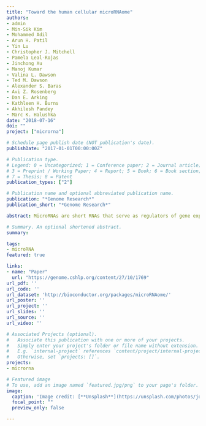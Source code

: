 ```yaml
---
title: "Toward the human cellular microRNAome"
authors:
- admin
- Min-Sik Kim
- Mohammed Adil
- Arun H. Patil
- Yin Lu
- Christopher J. Mitchell
- Pamela Leal-Rojas
- Jinchong Xu
- Manoj Kumar
- Valina L. Dawson
- Ted M. Dawson
- Alexander S. Baras
- Avi Z. Rosenberg
- Dan E. Arking
- Kathleen H. Burns
- Akhilesh Pandey
- Marc K. Halushka
date: "2018-07-16"
doi: ""
project: ["microrna"]

# Schedule page publish date (NOT publication's date).
publishDate: "2017-01-01T00:00:00Z"

# Publication type.
# Legend: 0 = Uncategorized; 1 = Conference paper; 2 = Journal article;
# 3 = Preprint / Working Paper; 4 = Report; 5 = Book; 6 = Book section;
# 7 = Thesis; 8 = Patent
publication_types: ["2"]

# Publication name and optional abbreviated publication name.
publication: "*Genome Research*"
publication_short: "*Genome Research*"

abstract: MicroRNAs are short RNAs that serve as regulators of gene expression and are essential components of normal development as well as modulators of disease. MicroRNAs generally act cell-autonomously, and thus their localization to specific cell types is needed to guide our understanding of microRNA activity. Current tissue-level data have caused considerable confusion, and comprehensive cell-level data do not yet exist. Here, we establish the landscape of human cell-specific microRNA expression. This project evaluated 8 billion small RNA-seq reads from 46 primary cell types, 42 cancer or immortalized cell lines, and 26 tissues. It identified both specific and ubiquitous patterns of expression that strongly correlate with adjacent superenhancer activity. Analysis of unaligned RNA reads uncovered 207 unknown minor strand (passenger) microRNAs of known microRNA loci and 495 novel putative microRNA loci. Although cancer cell lines generally recapitulated the expression patterns of matched primary cells, their isomiR sequence families exhibited increased disorder, suggesting DROSHA- and DICER1-dependent microRNA processing variability. Cell-specific patterns of microRNA expression were used to de-convolute variable cellular composition of colon and adipose tissue samples, highlighting one use of these cell-specific microRNA expression data. Characterization of cellular microRNA expression across a wide variety of cell types provides a new understanding of this critical regulatory RNA species.

# Summary. An optional shortened abstract.
summary: 

tags:
- microRNA
featured: true

links:
- name: "Paper"
  url: "https://genome.cshlp.org/content/27/10/1769"
url_pdf: ''
url_code: ''
url_dataset: 'http://bioconductor.org/packages/microRNAome/'
url_poster: ''
url_project: ''
url_slides: ''
url_source: ''
url_video: ''

# Associated Projects (optional).
#   Associate this publication with one or more of your projects.
#   Simply enter your project's folder or file name without extension.
#   E.g. `internal-project` references `content/project/internal-project/index.md`.
#   Otherwise, set `projects: []`.
projects:
- microrna

# Featured image
# To use, add an image named `featured.jpg/png` to your page's folder. 
image:
  caption: 'Image credit: [**Unsplash**](https://unsplash.com/photos/jdD8gXaTZsc)'
  focal_point: ""
  preview_only: false

---
```



